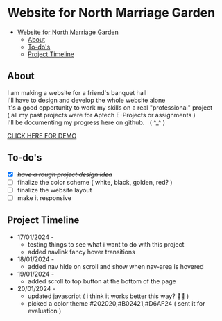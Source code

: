 # Website for North Marriage Garden

- [Website for North Marriage Garden](#website-for-north-marriage-garden)
  - [About](#about)
  - [To-do's](#to-dos)
  - [Project Timeline](#project-timeline)

## About

I am making a website for a friend's banquet hall \
I'll have to design and develop the whole website alone \
it's a good opportunity to work my skills on a real "professional" project \
( all my past projects were for Aptech E-Projects or assignments ) \
I'll be documenting my progress here on github.&nbsp;&nbsp; ( ^\_^ )

[CLICK HERE FOR DEMO](https://mohsinkhanaptech.github.io/NorthMarriageGarden/)

## To-do's

- [x] ~~_have a rough project design idea_~~
- [ ] finalize the color scheme ( white, black, golden, red? )
- [ ] finalize the website layout
- [ ] make it responsive

## Project Timeline

- 17/01/2024 -
  - testing things to see what i want to do with this project
  - added navlink fancy hover transitions
- 18/01/2024 -
  - added nav hide on scroll and show when nav-area is hovered
- 19/01/2024 -
  - added scroll to top button at the bottom of the page
- 20/01/2024 -
  - updated javascript ( i think it works better this way? 🤷‍♂️ )
  - picked a color theme #202020,#B02421,#D6AF24 ( sent it for evaluation )
